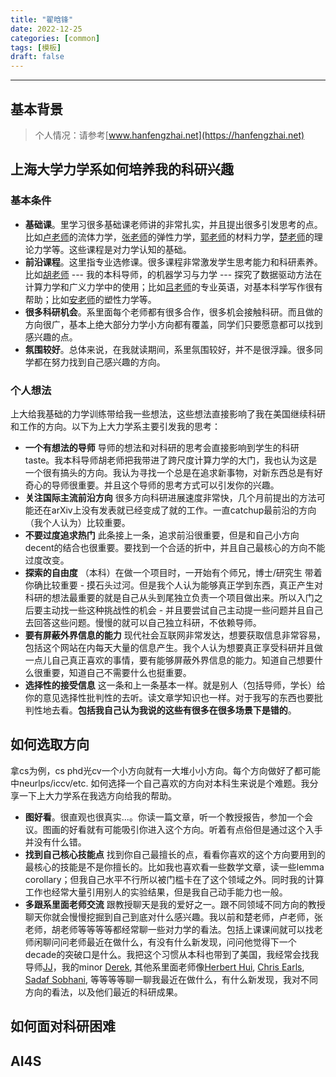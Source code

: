 ```yaml
---
title: "翟晗锋"
date: 2022-12-25
categories: [common]
tags: [模板]
draft: false
---
```



---


## 基本背景 
> 个人情况：请参考[www.hanfengzhai.net](https://hanfengzhai.net)



## 上海大学力学系如何培养我的科研兴趣

### 基本条件

* **基础课**。里学习很多基础课老师讲的非常扎实，并且提出很多引发思考的点。比如[卢老师](https://scholar.google.com/citations?hl=zh-CN&user=pFTKjyUAAAAJ&view_op=list_works&sortby=pubdate)的流体力学，[张老师](https://scholar.google.com/citations?user=iItuj-sAAAAJ&hl=zh-CN&oi=ao)的弹性力学，[郭老师](https://scholar.google.com/citations?user=HVpzqloAAAAJ&hl=en&oi=ao)的材料力学，[楚老师](https://scholar.google.com/citations?user=RpnCDUAAAAAJ&hl=en&oi=ao)的理论力学等。这些课程是对力学认知的基础。
* **前沿课程**。这里指专业选修课。很多课程非常激发学生思考能力和科研素养。比如[胡老师](https://scholar.google.com/citations?hl=en&user=O3wAigMAAAAJ&view_op=list_works&sortby=pubdate) --- 我的本科导师，的机器学习与力学 --- 探究了数据驱动方法在计算力学和广义力学中的使用；比如[吕老师](https://scholar.google.com/citations?user=UxAhp1YAAAAJ&hl=zh-CN&oi=sra)的专业英语，对基本科学写作很有帮助；比如[安老师](https://www.researchgate.net/profile/Bingbing-An)的塑性力学等。
* **很多科研机会**。系里面每个老师都有很多合作，很多机会接触科研。而且做的方向很广，基本上绝大部分力学小方向都有覆盖，同学们只要愿意都可以找到感兴趣的点。
* **氛围较好**。总体来说，在我就读期间，系里氛围较好，并不是很浮躁。很多同学都在努力找到自己感兴趣的方向。

### 个人想法

上大给我基础的力学训练带给我一些想法，这些想法直接影响了我在美国继续科研和工作的方向。以下为上大力学系主要引发我的思考：

* **一个有想法的导师** 导师的想法和对科研的思考会直接影响到学生的科研taste。我本科导师胡老师把我带进了跨尺度计算力学的大门，我也认为这是一个很有搞头的方向。我认为寻找一个总是在追求新事物，对新东西总是有好奇心的导师很重要。并且这个导师的思考方式可以引发你的兴趣。
* **关注国际主流前沿方向** 很多方向科研进展速度非常快，几个月前提出的方法可能还在arXiv上没有发表就已经变成了就的工作。一直catchup最前沿的方向（我个人认为）比较重要。
* **不要过度追求热门** 此条接上一条，追求前沿很重要，但是和自己小方向decent的结合也很重要。要找到一个合适的折中，并且自己最核心的方向不能过度改变。
* **探索的自由度** （本科）在做一个项目时，一开始有个师兄，博士/研究生 带着你确比较重要 - 摸石头过河。但是我个人认为能够真正学到东西，真正产生对科研的想法最重要的就是自己从头到尾独立负责一个项目做出来。所以入门之后要主动找一些这种挑战性的机会 - 并且要尝试自己主动提一些问题并且自己去回答这些问题。慢慢的就可以自己独立科研，不依赖导师。
* **要有屏蔽外界信息的能力** 现代社会互联网非常发达，想要获取信息非常容易，包括这个网站在内每天大量的信息产生。我个人认为想要真正享受科研并且做一点儿自己真正喜欢的事情，要有能够屏蔽外界信息的能力。知道自己想要什么很重要，知道自己不需要什么也挺重要。
* **选择性的接受信息** 这一条和上一条基本一样。就是别人（包括导师，学长）给你的意见选择性批判性的去听。读文章学知识也一样。对于我写的东西也要批判性地去看。**包括我自己认为我说的这些有很多在很多场景下是错的**。


## 如何选取方向

拿cs为例，cs phd光cv一个小方向就有一大堆小小方向。每个方向做好了都可能中neurlps/iccv/etc. 如何选择一个自己喜欢的方向对本科生来说是个难题。我分享一下上大力学系在我选方向给我的帮助。

* **图好看**。很直观也很真实...。你读一篇文章，听一个教授报告，参加一个会议。图画的好看就有可能吸引你进入这个方向。听着有点俗但是通过这个入手并没有什么错。
* **找到自己核心技能点** 找到你自己最擅长的点，看看你喜欢的这个方向要用到的最核心的技能是不是你擅长的。比如我也喜欢看一些数学文章，读一些lemma corollary；但我自己水平不行所以被门槛卡在了这个领域之外。同时我的计算工作也经常大量引用别人的实验结果，但是我自己动手能力也一般。
* **多跟系里面老师交流** 跟教授聊天是我的爱好之一。跟不同领域不同方向的教授聊天你就会慢慢挖掘到自己到底对什么感兴趣。我以前和楚老师，卢老师，张老师，胡老师等等等等都经常聊一些对力学的看法。包括上课课间就可以找老师闲聊问问老师最近在做什么，有没有什么新发现，问问他觉得下一个decade的突破口是什么。我把这个习惯从本科也带到了美国，我经常会找我导师[JJ](https://www.mae.cornell.edu/faculty-directory/jingjie-yeo)，我的minor [Derek](https://www.engineering.cornell.edu/faculty-directory/derek-h-warner), 其他系里面老师像[Herbert Hui](https://www.engineering.cornell.edu/faculty-directory/herbert-hui), [Chris Earls](https://www.engineering.cornell.edu/faculty-directory/christopher-j-earls), [Sadaf Sobhani](https://www.mae.cornell.edu/faculty-directory/sadaf-sobhani), 等等等等聊一聊我最近在做什么，有什么新发现，我对不同方向的看法，以及他们最近的科研成果。


## 如何面对科研困难


## AI4S




